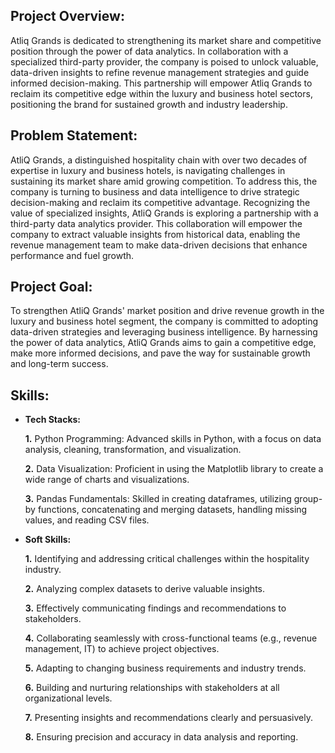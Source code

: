 ## Project Overview:
Atliq Grands is dedicated to strengthening its market share and competitive position through the power of data analytics. In collaboration with a specialized third-party provider, the company is poised to unlock valuable, data-driven insights to refine revenue management strategies and guide informed decision-making. This partnership will empower Atliq Grands to reclaim its competitive edge within the luxury and business hotel sectors, positioning the brand for sustained growth and industry leadership.

## Problem Statement:
AtliQ Grands, a distinguished hospitality chain with over two decades of expertise in luxury and business hotels, is navigating challenges in sustaining its market share amid growing competition. To address this, the company is turning to business and data intelligence to drive strategic decision-making and reclaim its competitive advantage. Recognizing the value of specialized insights, AtliQ Grands is exploring a partnership with a third-party data analytics provider. This collaboration will empower the company to extract valuable insights from historical data, enabling the revenue management team to make data-driven decisions that enhance performance and fuel growth.

## Project Goal:
To strengthen AtliQ Grands' market position and drive revenue growth in the luxury and business hotel segment, the company is committed to adopting data-driven strategies and leveraging business intelligence. By harnessing the power of data analytics, AtliQ Grands aims to gain a competitive edge, make more informed decisions, and pave the way for sustainable growth and long-term success.

## Skills:  

- **Tech Stacks:**
  
    **1.** Python Programming: Advanced skills in Python, with a focus on data analysis, cleaning, transformation, and visualization.

    **2.** Data Visualization: Proficient in using the Matplotlib library to create a wide range of charts and visualizations.

    **3.** Pandas Fundamentals: Skilled in creating dataframes, utilizing group-by functions, concatenating and merging datasets, handling missing values, and reading CSV files.

- **Soft Skills:**

    **1.** Identifying and addressing critical challenges within the hospitality industry.

    **2.** Analyzing complex datasets to derive valuable insights.

    **3.** Effectively communicating findings and recommendations to stakeholders.

    **4.** Collaborating seamlessly with cross-functional teams (e.g., revenue management, IT) to achieve project objectives.

    **5.** Adapting to changing business requirements and industry trends.

    **6.** Building and nurturing relationships with stakeholders at all organizational levels.

    **7.** Presenting insights and recommendations clearly and persuasively.

    **8.** Ensuring precision and accuracy in data analysis and reporting.

  
















  
